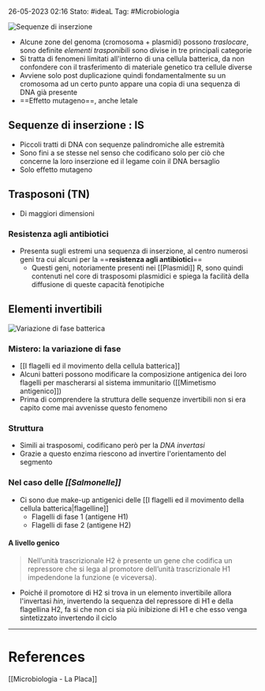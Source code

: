 26-05-2023 02:16
Stato: #ideaL
Tag: #Microbiologia 

![Sequenze di inserzione](https://i.imgur.com/Tup795c.png)

- Alcune zone del genoma (cromosoma + plasmidi) possono *traslocare*, sono definite *elementi trasponibili* sono divise in tre principali categorie
- Si tratta di fenomeni limitati all'interno di una cellula batterica, da non confondere con il trasferimento di materiale genetico tra cellule diverse
- Avviene solo post duplicazione quindi fondamentalmente su un cromosoma ad un certo punto appare una copia di una sequenza di DNA già presente
- ==Effetto mutageno==, anche letale

## Sequenze di inserzione : IS
- Piccoli tratti di DNA con sequenze palindromiche alle estremità
- Sono fini a se stesse nel senso che codificano solo per ciò che concerne la loro inserzione ed il legame coin il DNA bersaglio 
- Solo effetto mutageno
## Trasposoni (TN)
- Di maggiori dimensioni
### Resistenza agli antibiotici
- Presenta sugli estremi una sequenza di inserzione, al centro numerosi geni tra cui alcuni per la ==**resistenza agli antibiotici**==
	- Questi geni, notoriamente presenti nei [[Plasmidi]] R, sono quindi contenuti nel core di trasposomi plasmidici e spiega la facilità della diffusione di queste capacità fenotipiche 
## Elementi invertibili
![Variazione di fase batterica](https://i.imgur.com/73F53zE.png)
### Mistero: la variazione di fase
- [[I flagelli ed il movimento della cellula batterica]]
- Alcuni batteri possono modificare la composizione antigenica dei loro flagelli per mascherarsi al sistema immunitario ([[Mimetismo antigenico]])
- Prima di comprendere la struttura delle sequenze invertibili non si era capito come mai avvenisse questo fenomeno
### Struttura
- Simili ai trasposomi, codificano però per la *DNA invertasi*
- Grazie a questo enzima riescono ad invertire l'orientamento del segmento 
### Nel caso delle *[[Salmonelle]]*
- Ci sono due make-up antigenici delle [[I flagelli ed il movimento della cellula batterica|flagelline]]
	- Flagelli di fase 1 (antigene H1)
	- Flagelli di fase 2 (antigene H2)
#### A livello genico
> Nell’unità trascrizionale H2 è presente un gene che codifica un repressore che si lega al promotore dell’unità trascrizionale H1 impedendone la funzione (e viceversa).

- Poiché il promotore di H2 si trova in un elemento invertibile allora l'invertasi *hin*, invertendo la sequenza del repressore di H1 e della flagellina H2, fa si che non ci sia più inibizione di H1 e che esso venga sintetizzato invertendo il ciclo
---
# References
[[Microbiologia - La Placa]]